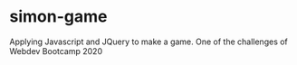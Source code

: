 # simon-game
Applying Javascript and JQuery to make a game. One of the challenges of Webdev Bootcamp 2020
